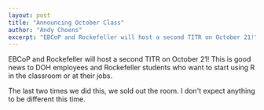 ```yaml
---
layout: post
title: "Announcing October Class"
author: "Andy Choens"
excerpt: "EBCoP and Rockefeller will host a second TITR on October 21!"
---
```


EBCoP and Rockefeller will host a second TITR on October 21! This is
good news to DOH employees and Rockefeller students who want to start
using R in the classroom or at their jobs.

The last two times we did this, we sold out the room. I don't expect
anything to be different this time.
